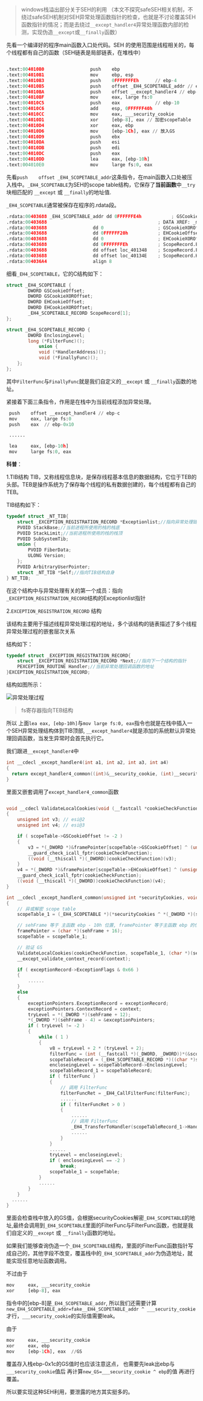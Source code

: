 >windows栈溢出部分关于SEH的利用
>（本文不探究safeSEH相关机制，不绕过safeSEH机制对SEH异常处理函数指针的检查，也就是不讨论覆盖SEH函数指针的情况；而是去绕过`__except_handler4`异常处理函数内部的检测，实现伪造`__except`或`__finally`函数）

先看一个编译好的程序main函数入口处代码。SEH 的使用范围是线程相关的，每个线程都有自己的函数（SEH链表是局部链表，在堆栈中）

```python

.text:004010B0                 push    ebp
.text:004010B1                 mov     ebp, esp
.text:004010B3                 push    0FFFFFFFEh      // ebp-4
.text:004010B5                 push    offset _EH4_SCOPETABLE_addr // ebp-8 
.text:004010BA                 push    offset __except_handler4 // ebp-c
.text:004010BF                 mov     eax, large fs:0
.text:004010C5                 push    eax             // ebp-10
.text:004010C6                 add     esp, 0FFFFFF40h
.text:004010CC                 mov     eax, ___security_cookie
.text:004010D1                 xor     [ebp-8], eax // 加密scopeTable
.text:004010D4                 xor     eax, ebp
.text:004010D6                 mov     [ebp-1Ch], eax // 放入GS
.text:004010D9                 push    ebx
.text:004010DA                 push    esi
.text:004010DB                 push    edi
.text:004010DC                 push    eax
.text:004010DD                 lea     eax, [ebp-10h]
.text:004010E0                 mov     large fs:0, eax

```

先看`push    offset _EH4_SCOPETABLE_addr`这条指令，在main函数入口处被压入栈中。`_EH4_SCOPETABLE`为SEH的scope table结构，它保存了**当前函数**中`__try`块相匹配的 `__except` 或 `__finally`的地址值.

`_EH4_SCOPETABLE`通常被保存在程序的.rdata段。

```python
.rdata:00403688 _EH4_SCOPETABLE_addr dd 0FFFFFFE4h           ; GSCookieOffset
.rdata:00403688                                         ; DATA XREF: _main+5↑o
.rdata:00403688                 dd 0                    ; GSCookieXOROffset ; SEH scope table for function 4010B0
.rdata:00403688                 dd 0FFFFFF20h           ; EHCookieOffset
.rdata:00403688                 dd 0                    ; EHCookieXOROffset
.rdata:00403688                 dd 0FFFFFFFEh           ; ScopeRecord.EnclosingLevel
.rdata:00403688                 dd offset loc_401348    ; ScopeRecord.FilterFunc
.rdata:00403688                 dd offset loc_40134E    ; ScopeRecord.HandlerFunc
.rdata:004036A4                 align 8

```

细看`_EH4_SCOPETABLE`，它的C结构如下：

```c
struct _EH4_SCOPETABLE {
        DWORD GSCookieOffset;
        DWORD GSCookieXOROffset;
        DWORD EHCookieOffset;
        DWORD EHCookieXOROffset;
        _EH4_SCOPETABLE_RECORD ScopeRecord[1];
};

struct _EH4_SCOPETABLE_RECORD {
        DWORD EnclosingLevel;
        long (*FilterFunc)();
            union {
            void (*HandlerAddress)();
            void (*FinallyFunc)(); 
    };
};


```

其中`FilterFunc`与`FinallyFunc`就是我们自定义的`__except` 或 `__finally`函数的地址。


紧接着下面三条指令，作用是在栈中为当前线程添加异常处理。

```python
 push    offset __except_handler4 // ebp-c
 mov     eax, large fs:0
 push    eax  // ebp-0x10

 ......

 lea     eax, [ebp-10h]
 mov     large fs:0, eax

```

**科普**：

1.TIB结构
TIB，又称线程信息块，是保存线程基本信息的数据结构，它位于TEB的头部。TEB是操作系统为了保存每个线程的私有数据创建的，每个线程都有自己的TEB。

TIB结构如下：

```c
typedef struct _NT_TIB{
    struct _EXCEPTION_REGISTRATION_RECORD *Exceptionlist;//指向异常处理链表
    PVOID StackBase;//当前进程所使用的栈的栈底
    PVOID StackLimit;//当前进程所使用的栈的栈顶
    PVOID SubSystemTib;
    union {
        PVOID FiberData;
        ULONG Version;
    };
    PVOID ArbitraryUserPointer;
    struct _NT_TIB *Self;//指向TIB结构自身
} NT_TIB;

```

在这个结构中与异常处理有关的第一个成员：指向`_EXCEPTION_REGISTRATION_RECORD`结构的Exceptionlist指针

2.`EXCEPTION_REGISTRATION_RECORD` 结构

该结构主要用于描述线程异常处理过程的地址，多个该结构的链表描述了多个线程异常处理过程的嵌套层次关系

结构如下：

```c
typedef struct _EXCEPTION_REGISTRATION_RECORD{
    struct _EXCEPTION_REGISTRATION_RECORD *Next;//指向下一个结构的指针
    PEXCEPTION_ROUTINE Handler;//当前异常处理回调函数的地址
}EXCEPTION_REGISTRATION_RECORD;
```

结构如图所示：

![异常处理过程](https://s2.ax1x.com/2019/10/09/uI9Auq.png)

>fs寄存器指向TEB结构

所以 上面`lea eax, [ebp-10h]`与`mov large fs:0, eax`指令也就是在栈中插入一个SEH异常处理结构体到TIB顶部, `__except_handler4`就是添加的系统默认异常处理回调函数，当发生异常时会首先执行它。

我们跟进`__except_handler4`中


```c
int __cdecl _except_handler4(int a1, int a2, int a3, int a4)
{
  return except_handler4_common((int)&__security_cookie, (int)__security_check_cookie, a1, a2, a3, a4);
}


```

里面又嵌套调用了`except_handler4_common`函数

```c

void __cdecl ValidateLocalCookies(void (__fastcall *cookieCheckFunction)(unsigned int), _EH4_SCOPETABLE *scopeTable, char *framePointer)
{
    unsigned int v3; // esi@2
    unsigned int v4; // esi@3

    if ( scopeTable->GSCookieOffset != -2 )
    {
        v3 = *(_DWORD *)&framePointer[scopeTable->GSCookieOffset] ^ (unsigned int)&framePointer[scopeTable->GSCookieXOROffset];
        __guard_check_icall_fptr(cookieCheckFunction);
        ((void (__thiscall *)(_DWORD))cookieCheckFunction)(v3);
    }
    v4 = *(_DWORD *)&framePointer[scopeTable->EHCookieOffset] ^ (unsigned int)&framePointer[scopeTable->EHCookieXOROffset];
    __guard_check_icall_fptr(cookieCheckFunction);
    ((void (__thiscall *)(_DWORD))cookieCheckFunction)(v4);
}

int __cdecl _except_handler4_common(unsigned int *securityCookies, void (__fastcall *cookieCheckFunction)(unsigned int), _EXCEPTION_RECORD *exceptionRecord, unsigned __int32 sehFrame, _CONTEXT *context)
{
    // 异或解密 scope table
    scopeTable_1 = (_EH4_SCOPETABLE *)(*securityCookies ^ *(_DWORD *)(sehFrame + 8));

    // sehFrame 等于 主函数 ebp - 10h 位置, framePointer 等于主函数 ebp 的位置
    framePointer = (char *)(sehFrame + 16);
    scopeTable = scopeTable_1;

    // 验证 GS
    ValidateLocalCookies(cookieCheckFunction, scopeTable_1, (char *)(sehFrame + 16));
    __except_validate_context_record(context);

    if ( exceptionRecord->ExceptionFlags & 0x66 )
    {
        ......
    }
    else
    {
        exceptionPointers.ExceptionRecord = exceptionRecord;
        exceptionPointers.ContextRecord = context;
        tryLevel = *(_DWORD *)(sehFrame + 12);
        *(_DWORD *)(sehFrame - 4) = &exceptionPointers;
        if ( tryLevel != -2 )
        {
            while ( 1 )
            {
                v8 = tryLevel + 2 * (tryLevel + 2);
                filterFunc = (int (__fastcall *)(_DWORD, _DWORD))*(&scopeTable_1->GSCookieXOROffset + v8);
                scopeTableRecord = (_EH4_SCOPETABLE_RECORD *)((char *)scopeTable_1 + 4 * v8);
                encloseingLevel = scopeTableRecord->EnclosingLevel;
                scopeTableRecord_1 = scopeTableRecord;
                if ( filterFunc )
                {
                    // 调用 FilterFunc
                    filterFuncRet = _EH4_CallFilterFunc(filterFunc);
                    ......
                    if ( filterFuncRet > 0 )
                    {
                        ......
                        // 调用 FilterFunc
                        _EH4_TransferToHandler(scopeTableRecord_1->HandlerFunc, v5 + 16);
                        ......
                    }
                }
                ......
                tryLevel = encloseingLevel;
                if ( encloseingLevel == -2 )
                    break;
                scopeTable_1 = scopeTable;
            }
            ......
        }
    }
  ......
}

```


里面会检查栈中放入的GS值，会根据securityCookies解密`_EH4_SCOPETABLE`的地址,最终会调用到`_EH4_SCOPETABLE`里面的FilterFunc与FilterFunc函数，也就是我们自定义的`__except` 或 `__finally`函数的地址。

如果我们能够查询伪造一个`_EH4_SCOPETABLE`结构，里面的FilterFunc函数指针写成自己的，其他字段不改变，覆盖栈中的`_EH4_SCOPETABLE_addr`为伪造地址，就能实现任意地址函数调用。

不过由于

```python
mov     eax, ___security_cookie  
xor     [ebp-8], eax
``` 

指令中的[ebp-8]是`_EH4_SCOPETABLE_addr`, 所以我们还需要计算`new_EH4_SCOPETABLE_addr=fake__EH4_SCOPETABLE_addr ^ ___security_cookie`才行，`___security_cookie`的实际值需要leak。

由于

```python
mov     eax, ___security_cookie
xor     eax, ebp
mov     [ebp-1Ch], eax  //GS

```

覆盖存入栈ebp-0x1c的GS值时也应该注意这点， 也需要先leak出ebp与`___security_cookie`值后 再计算`new_GS=___security_cookie ^ ebp`的值 再进行覆盖。

所以要实现这种SEH利用，要泄露的地方其实挺多的。